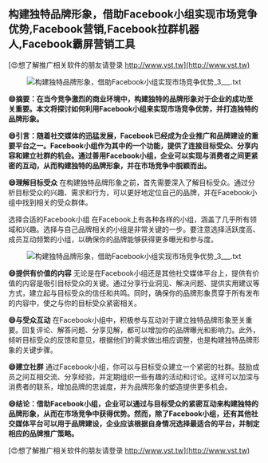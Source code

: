 ## **构建独特品牌形象，借助Facebook小组实现市场竞争优势,Facebook营销,Facebook拉群机器人,Facebook霸屏营销工具**

[😍想了解推广相关软件的朋友请登录 http://www.vst.tw](http://www.vst.tw)

 <center><img src="https://vst.tw/MP4/tuiguang/png/3.png" alt="构建独特品牌形象，借助Facebook小组实现市场竞争优势_3___.txt"></center>

**😄摘要：在当今竞争激烈的商业环境中，构建独特的品牌形象对于企业的成功至关重要。本文将探讨如何利用Facebook小组来实现市场竞争优势，并打造独特的品牌形象。**

**😄引言：随着社交媒体的迅猛发展，Facebook已经成为企业推广和品牌建设的重要平台之一。Facebook小组作为其中的一个功能，提供了连接目标受众、分享内容和建立社群的机会。通过善用Facebook小组，企业可以实现与消费者之间更紧密的互动，从而构建独特的品牌形象，并在市场竞争中脱颖而出。**

**😄理解目标受众**
在构建独特品牌形象之前，首先需要深入了解目标受众。通过分析目标受众的兴趣、需求和行为，可以更好地定位自己的品牌，并在Facebook小组中找到相关的受众群体。

选择合适的Facebook小组
在Facebook上有各种各样的小组，涵盖了几乎所有领域和兴趣。选择与自己品牌相关的小组是非常关键的一步。要注意选择活跃度高、成员互动频繁的小组，以确保你的品牌能够获得更多曝光和参与度。

 <center><img src="https://vst.tw/MP4/tuiguang/png/1.png" alt="构建独特品牌形象，借助Facebook小组实现市场竞争优势_3___.txt"></center>

**😄提供有价值的内容**
无论是在Facebook小组还是其他社交媒体平台上，提供有价值的内容是吸引目标受众的关键。通过分享行业洞见、解决问题、提供实用建议等方式，建立起与目标受众的信任和共鸣。同时，确保你的品牌形象贯穿于所有发布的内容中，使之与你的目标受众紧密相关。

**😄与受众互动**
在Facebook小组中，积极参与互动对于建立独特品牌形象至关重要。回复评论、解答问题、分享见解，都可以增加你的品牌曝光和影响力。此外，倾听目标受众的反馈和意见，根据他们的需求做出相应调整，也是构建独特品牌形象的关键步骤。

**😄建立社群**
通过Facebook小组，你可以与目标受众建立一个紧密的社群。鼓励成员之间互相交流、分享经验，并定期组织一些有趣的活动和讨论。这样可以加深与消费者的联系，增加品牌的忠诚度，并为品牌形象的塑造提供更多机会。

**😄结论：借助Facebook小组，企业可以通过与目标受众的紧密互动来构建独特的品牌形象，从而在市场竞争中获得优势。然而，除了Facebook小组，还有其他社交媒体平台可以用于品牌建设，企业应该根据自身情况选择最适合的平台，并制定相应的品牌推广策略。**

[😍想了解推广相关软件的朋友请登录 http://www.vst.tw](http://www.vst.tw)



